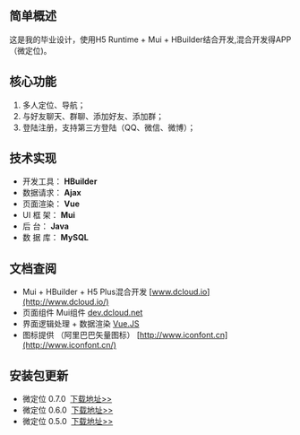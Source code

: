 ## 简单概述
这是我的毕业设计，使用H5 Runtime + Mui + HBuilder结合开发,混合开发得APP（微定位)。

## 核心功能
1. 多人定位、导航；
2. 与好友聊天、群聊、添加好友、添加群；
3. 登陆注册，支持第三方登陆（QQ、微信、微博）；

## 技术实现
- 开发工具： **HBuilder**
- 数据请求： **Ajax**
- 页面渲染： **Vue**
- UI 框 架： **Mui**
- 后    台： **Java**
- 数 据 库： **MySQL**

## 文档查阅
- Mui + HBuilder + H5 Plus混合开发 [www.dcloud.io](http://www.dcloud.io/)
- 页面组件 Mui组件 [dev.dcloud.net](http://dev.dcloud.net.cn/mui/ui/)
- 界面逻辑处理 + 数据渲染 [Vue.JS](https://cn.vuejs.org/v2/guide/index.html)
- 图标提供 （阿里巴巴矢量图标） [http://www.iconfont.cn](http://www.iconfont.cn/)

## 安装包更新
- 微定位 0.7.0  [下载地址>>](https://github.com/Git-sublime/Mui-APP/blob/master/unpackage/release/H51CB4E94_20180511_070.apk)
- 微定位 0.6.0  [下载地址>>](https://github.com/Git-sublime/Mui-APP/blob/master/unpackage/release/H51CB4E94_20180507_060.apk)
- 微定位 0.5.0  [下载地址>>](https://github.com/Git-sublime/Mui-APP/blob/master/unpackage/release/H51CB4E94_20180501_050.apk)
